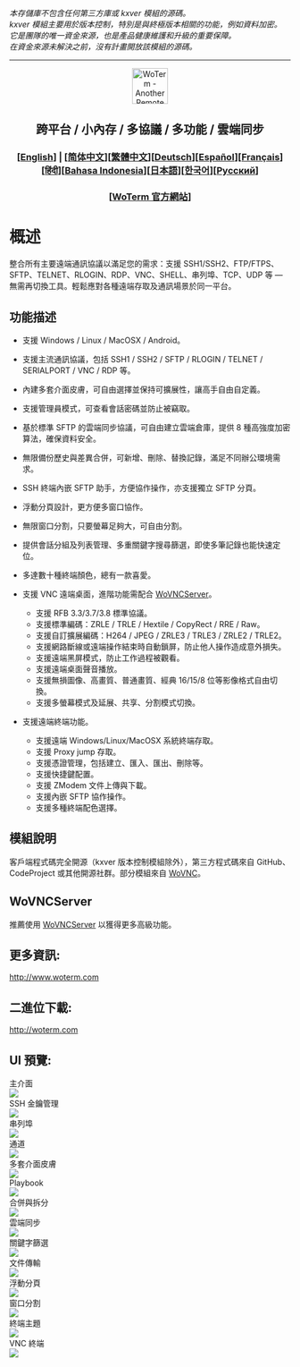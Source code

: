 *本存儲庫不包含任何第三方庫或 kxver 模組的源碼。  
kxver 模組主要用於版本控制，特別是與終極版本相關的功能，例如資料加密。  
它是團隊的唯一資金來源，也是產品健康維護和升級的重要保障。  
在資金來源未解決之前，沒有計畫開放該模組的源碼。*  
***
<p align="center">
  <img src="doc/woterm.png" width="64" alt="WoTerm - Another Remote Access Assistant">
  <h2 style="text-align: center;">跨平台 / 小內存 / 多協議 / 多功能 / 雲端同步</h2>
  <h3 style="text-align: center;">[<a href="README.md">English</a>] | [<a href="README-zh_CN.md">简体中文</a>][<a href="README-zh_TW.md">繁體中文</a>][<a href="README-de.md">Deutsch</a>][<a href="README-es.md">Español</a>][<a href="README-fr.md">Français</a>][<a href="README-hi.md">हिंदी</a>][<a href="README-id.md">Bahasa Indonesia</a>][<a href="README-ja.md">日本語</a>][<a href="README-ko.md">한국어</a>][<a href="README-ru.md">Русский</a>]</h3>
  <h3 style="text-align: center;">[<a href="https://woterm.com">WoTerm 官方網站</a>]</a></h3>
</p>

# 概述
整合所有主要遠端通訊協議以滿足您的需求：支援 SSH1/SSH2、FTP/FTPS、SFTP、TELNET、RLOGIN、RDP、VNC、SHELL、串列埠、TCP、UDP 等 — 無需再切換工具。輕鬆應對各種遠端存取及通訊場景於同一平台。

## 功能描述
- 支援 Windows / Linux / MacOSX / Android。  
- 支援主流通訊協議，包括 SSH1 / SSH2 / SFTP / RLOGIN / TELNET / SERIALPORT / VNC / RDP 等。  
- 內建多套介面皮膚，可自由選擇並保持可擴展性，讓高手自由自定義。  
- 支援管理員模式，可查看會話密碼並防止被竊取。  
- 基於標準 SFTP 的雲端同步協議，可自由建立雲端倉庫，提供 8 種高強度加密算法，確保資料安全。  
- 無限備份歷史與差異合併，可新增、刪除、替換記錄，滿足不同辦公環境需求。  
- SSH 終端內嵌 SFTP 助手，方便協作操作，亦支援獨立 SFTP 分頁。  
- 浮動分頁設計，更方便多窗口協作。  
- 無限窗口分割，只要螢幕足夠大，可自由分割。  
- 提供會話分組及列表管理、多重關鍵字搜尋篩選，即使多筆記錄也能快速定位。  
- 多達數十種終端顏色，總有一款喜愛。

- 支援 VNC 遠端桌面，進階功能需配合 [WoVNCServer](http://wovnc.com)。  
  - 支援 RFB 3.3/3.7/3.8 標準協議。  
  - 支援標準編碼：ZRLE / TRLE / Hextile / CopyRect / RRE / Raw。  
  - 支援自訂擴展編碼：H264 / JPEG / ZRLE3 / TRLE3 / ZRLE2 / TRLE2。  
  - 支援網路斷線或遠端操作結束時自動鎖屏，防止他人操作造成意外損失。  
  - 支援遠端黑屏模式，防止工作過程被觀看。  
  - 支援遠端桌面聲音播放。  
  - 支援無損圖像、高畫質、普通畫質、經典 16/15/8 位等影像格式自由切換。  
  - 支援多螢幕模式及延展、共享、分割模式切換。  

- 支援遠端終端功能。  
  - 支援遠端 Windows/Linux/MacOSX 系統終端存取。  
  - 支援 Proxy jump 存取。  
  - 支援憑證管理，包括建立、匯入、匯出、刪除等。  
  - 支援快捷鍵配置。  
  - 支援 ZModem 文件上傳與下載。  
  - 支援內嵌 SFTP 協作操作。  
  - 支援多種終端配色選擇。  

## 模組說明
客戶端程式碼完全開源（kxver 版本控制模組除外），第三方程式碼來自 GitHub、CodeProject 或其他開源社群。部分模組來自 [WoVNC](http://wovnc.com)。  

## WoVNCServer
推薦使用 [WoVNCServer](http://wovnc.com) 以獲得更多高級功能。  

## 更多資訊:
<a href="http://www.woterm.com">http://www.woterm.com</a>  

## 二進位下載:
<a href="http://woterm.com">http://woterm.com</a>  

## UI 預覽:
<div>主介面<br><img src="doc/main.gif"/></div>
<div>SSH 金鑰管理<br><img src="doc/keymgr2.gif"></div>
<div>串列埠<br><img src="doc/serialport.gif"></div>
<div>通道<br><img src="doc/tunnel.png"></div>
<div>多套介面皮膚<br><img src="doc/skins.png"></div>
<div>Playbook<br><img src="doc/playbook.gif"></div>
<div>合併與拆分<br><img src="doc/merge.gif"></div>
<div>雲端同步<br><img src="doc/sync.gif"></div>
<div>關鍵字篩選<br><img src="doc/filter.gif"></div>
<div>文件傳輸<br><img src="doc/sftp.gif"></div>
<div>浮動分頁<br><img src="doc/float.gif"></div>
<div>窗口分割<br><img src="doc/split.gif"></div>
<div>終端主題<br><img src="doc/patten.gif"></div>
<div>VNC 終端<br><img src="doc/vnc.gif"/></div>

